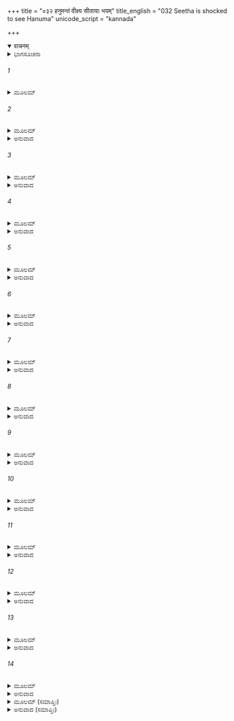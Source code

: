 +++
title = "०३२ हनुमन्तं वीक्ष्य सीतायाः भयम्"
title_english = "032 Seetha is shocked to see Hanuma"
unicode_script = "kannada"

+++
<details open><summary>वाचनम्</summary>

<div class="audioEmbed"  caption="श्रीराम-हरिसीताराममूर्ति-घनपाठिभ्यां वचनम्" src="https://archive.org/download/Ramayana-recitation-Sriram-harisItArAmamUrti-Ghanapaati-v2/Kanda_5/Kanda_5_SK-032-Seetha_is_shocked_to_see_Hanuma.mp3"></div>
</details>



<details><summary>ಭಾಗಸೂಚನಾ</summary>

ಸೀತಾದೇವಿಯ ತರ್ಕ - ವಿತರ್ಕಗಳು
</details>

###### 1


<details><summary>ಮೂಲಮ್</summary>

ತತಃ ಶಾಖಾಂತರೇ ಲೀನಂ ದೃಷ್ಟ್ವಾ ಚಲಿತಮಾನಸಾ ।  
ವೇಷ್ಟಿತಾರ್ಜುನವಸ್ತ್ರಂ ತಂ ವಿದ್ಯುತ್ಸಂಘಾತಪಿಂಗಲಮ್ ॥
</details>

###### 2


<details><summary>ಮೂಲಮ್</summary>

ಸಾ ದದರ್ಶ ಕಪಿಂ ತತ್ರ ಪ್ರಶ್ರಿತಂ ಪ್ರಿಯವಾದಿನಮ್ ।  
ಫುಲ್ಲಾಶೋಕೋತ್ಕರಾಭಾಸಂ ತಪ್ತಚಾಮೀಕರೇಕ್ಷಣಮ್ ॥
</details>

<details><summary>ಅನುವಾದ</summary>

ಅನಂತರ ಸೀತಾದೇವಿಯು ರೆಂಬೆಗಳ ಮಧ್ಯದಲ್ಲಿ ಅಡಗಿಕೊಂಡಿದ್ದ ಹನುಮಂತನನ್ನು ನೋಡಿದಳು. ಅವನು ಆಗ ಬಿಳುಪಾದ ವಸ್ತ್ರವನ್ನುಟ್ಟಿದ್ದನು. ಮಿಂಚಿನ ಸಮೂಹದಂತೆ ಪಿಂಗಳ ವರ್ಣದವನಾಗಿದ್ದನು. ವಿನಯಶೀಲನಾಗಿ ಪ್ರಿಯವಾದ ಮಾತುಗಳನ್ನಾಡುತ್ತಿದ್ದನು. ಪುಷ್ಪಭರಿತವಾದ ಅಶೋಕ ವೃಕ್ಷದಂತೆ ಶೋಭಾಯಮಾನವಾಗಿದ್ದನು. ಅವನ ಕಣ್ಣುಗಳು ಪುಟಕ್ಕೆ ಹಾಕಿದ ಚಿನ್ನದಂತೆ ಳಳಿಸುತ್ತಿದ್ದವು. ಅಂತಹ ಸುಂದರಕಾಯನಾದ ಹನುಮಂತನನ್ನು ನೋಡಿದೊಡನೆ ಸೀತಾದೇವಿಯ ಮನಸ್ಸಿನಲ್ಲಿ ಕುತೂಹಲವುಂಟಾಯಿತು.॥1-2॥
</details>

###### 3


<details><summary>ಮೂಲಮ್</summary>

ಮೈಥಿಲೀ ಚಿಂತಯಾಮಾಸ ವಿಸ್ಮಯಂ ಪರಮಂ ಗತಾ ।  
ಅಹೋ ಭೀಮಮಿದಂ ರೂಪಂ ವಾನರಸ್ಯ ದುರಾಸದಮ್ ॥
</details>

<details><summary>ಅನುವಾದ</summary>

ಮತ್ತೆ ಮೈಥಿಲಿಯು ಮರದ ಮೇಲೆ ವಿನಯದಿಂದ ಕುಳಿತಿರುವ ಕಪಿವರವನ್ನು ನೋಡಿ, ಹೆಚ್ಚಾದ ಆಶ್ಚರ್ಯಪಟ್ಟು ಚಿಂತಿಸ ತೋಡಗಿದಳು.॥3॥
</details>

###### 4


<details><summary>ಮೂಲಮ್</summary>

ದುರ್ನಿರೀಕ್ಷ್ಯಮಿತಿ ಜ್ಞಾತ್ವಾ ಪುನರೇವ ಮುಮೋಹ ಸಾ ।  
ವಿಲಲಾಪ ಭೃಶಂ ಸೀತಾ ಕರುಣಂ ಭಯಮೋಹಿತಾ ॥
</details>

<details><summary>ಅನುವಾದ</summary>

ಆಹಾ! ಈ ವಾನರನ ರೂಪವು ಎಷ್ಟು ಆಶ್ಚರ್ಯವಾಗಿದೆ. ಇದು ಭಯಂಕರವೂ, ಬಳಿಗೆ ಹೋಗಲೂ, ನೋಡಲೂ ಅಸಾಧ್ಯವಾಗಿದೆ. ಹೀಗೆ ಭಾವಿಸಿ ಸೀತಾದೇವಿಯು ಪುನಃ ಮೋಹಿತಳಾದಳು.॥4॥
</details>

###### 5


<details><summary>ಮೂಲಮ್</summary>

ರಾಮ ರಾಮೇತಿ ದುಃಖಾರ್ತಾ ಲಕ್ಷ್ಮಣೇತಿ ಚ ಭಾಮಿನೀ ।  
ರುರೋದ ಬಹುಧಾ ಸೀತಾ ಮಂದಂ ಮಂದಸ್ವರಾ ಸತೀ ॥
</details>

<details><summary>ಅನುವಾದ</summary>

ಭಯಮೋಹಿತಳೂ, ದುಃಖಪೀಡಿತಳೂ ಆದ ಸೀತೆಯು ಅತಿದೀನಳಾಗಿ ರಾಮಾ! ರಾಮಾ!! ಲಕ್ಷ್ಮಣಾ! ಎಂದು ವಿಲಾಪಿಸ ತೊಡಗಿದಳು.॥5॥
</details>

###### 6


<details><summary>ಮೂಲಮ್</summary>

ಸಾ ತಂ ದೃಷ್ಟ್ವಾ ಹರಿಶ್ರೇಷ್ಠಂ ವಿನೀತವದುಪಸ್ಥಿತಮ್ ।  
ಮೈಥಿಲೀ ಚಿಂತಯಾಮಾಸ ಸ್ವಪ್ನೋಯಽಮಿತಿ ಭಾಮಿನೀ ॥
</details>

<details><summary>ಅನುವಾದ</summary>

ಸಾಧ್ವಿಯಾದ ಸೀತೆಯು ಸಣ್ಣ ಸ್ವರದಿಂದ (ರಾಕ್ಷಸಿಯರು ಕೇಳದಂತೆ) ಮೆಲ್ಲಗೆ ಬಹಳವಾಗಿ ಅತ್ತಳು. ವಿನಮ್ರಮೂರ್ತಿಯಂತಿದ್ದ ಆ ಹರಿಶ್ರೇಷ್ಠನಾದ ಹನುಮಂತನನ್ನು ನೋಡಿ ‘ಇದೇನು ಸ್ವಪ್ನವಿರಬಹುದೇ?’ ಎಂದು ಚಿಂತಿಸತೊಡಗಿದಳು.॥6॥
</details>

###### 7


<details><summary>ಮೂಲಮ್</summary>

ಸಾ ವೀಕ್ಷಮಾಣಾ ಪೃಥುಭುಗ್ನ ವಕ್ತ್ರಂ  
ಶಾಖಾಮೃಗೇಂದ್ರಸ್ಯ ಯಥೋಕ್ತಕಾರಮ್ ।  
ದದರ್ಶ ಪಿಂಗಾಧಿಪತೇರಮಾತ್ಯಂ  
ವಾತಾತ್ಮಜಂ ಬುದ್ಧಿಮತಾಂ ವರಿಷ್ಠಮ್ ॥
</details>

<details><summary>ಅನುವಾದ</summary>

ಅವಳು ಆ ಕಡೆ - ಈ ಕಡೆ ನೋಡಿ ದಪ್ಪವಾಗಿದ್ದು ವಕ್ರವಾದ ಮುಖವುಳ್ಳವನೂ, ಪಿಂಗಳ ಕಣ್ಣಿನ ಸುಗ್ರೀವನಿಗೆ ಮಂತ್ರಿಯೂ, ಆಜ್ಞಾನುವರ್ತಿಯೂ, ಅತ್ಯಂತ ಶ್ಲಾಘನೀಯನೂ, ಬುದ್ಧಿವಂತರಲ್ಲಿ ಶ್ರೇಷ್ಠನೂ, ವಾಯುಪುತ್ರನೂ ಆದ ಕಪಿಶ್ರೇಷ್ಠ ಹನುಮಂತನನ್ನು ಪುನಃ-ಪುನಃ ನೋಡಿದಳು.॥7॥
</details>

###### 8


<details><summary>ಮೂಲಮ್</summary>

ಸಾ ತಂ ಸಮೀಕ್ಷ್ಯೈವ ಭೃಶಂ ವಿಸಂಜ್ಞಾ  
ಗತಾಸುಕಲ್ಪೇವ ಬಭೂವ ಸೀತಾ ।  
ಚಿರೇಣ ಸಂಜ್ಞಾಂ ಪ್ರತಿಲಭ್ಯ ಭೂಯೋ  
ವಿಚಿಂತಯಾಮಾಸ ವಿಶಾಲನೇತ್ರಾ ॥
</details>

<details><summary>ಅನುವಾದ</summary>

ನೋಡುತ್ತಿರುವಂತೆ ರಾವಣನೇ ಕಪಿರೂಪದಿಂದ ಬಂದಿರಬಹುದೆಂದು ಭಾವಿಸಿ ಮೂರ್ಛೆ ಹೊಂದಿ ಮೃತಪ್ರಾಯಳಾದಳು. ಸ್ವಲ್ಪ ಹೊತ್ತಿನಲ್ಲಿ ಎಚ್ಚರಗೊಂಡು ಮರಳಿ ಚಿಂತಿಸತೊಡಗಿದಳು.॥8॥
</details>

###### 9


<details><summary>ಮೂಲಮ್</summary>

ಸ್ವಪ್ನೇ ಮಯಾಯಂ ವಿಕೃತೋಽದ್ಯ ದೃಷ್ಟಃ  
ಶಾಖಾಮೃಗಃ ಶಾಸ್ತ್ರಗಣೈರ್ನಿಷಿದ್ಧಃ ।  
ಸ್ವಸ್ತ್ಯಸ್ತು ರಾಮಾಯ ಸಲಕ್ಷ್ಮಣಾಯ  
ತಥಾ ಪಿತುರ್ಮೇ ಜನಕಸ್ಯ ರಾಜ್ಞಃ ॥
</details>

<details><summary>ಅನುವಾದ</summary>

ನಾನು ಕನಸಿನಲ್ಲಿ ವಿಕೃತಾಕಾರದಿಂದ ಇರುವ ಒಂದು ವಾನರನನ್ನು ನೋಡಿದೆ. ‘‘ಸ್ವಪ್ನದಲ್ಲಿ ವಾನರನನ್ನು ನೋಡುವುದು ಒಳೆಯದಲ್ಲ’’ ಎಂದು ಸ್ವಪ್ನಶಾಸ್ತ್ರದಲ್ಲಿ ಹೇಳಿದೆ. ಈ ದುಃಸ್ವಪ್ನದಿಂದ ಯಾರಿಗೆ ಆಪತ್ತು ಕಾದಿದೆಯೋ ತಿಳಿಯದು. ಶ್ರೀರಾಮನಿಗೆ, ಲಕ್ಷ್ಮಣನಿಗೆ, ನನ್ನ ತಂದೆಯಾದ ಜನಕನಿಗೆ, ನನಗೂ; ಹೀಗೆ ಯಾರಿಗೂ ಈ ಸ್ವಪ್ನ ಪ್ರಭಾವವು ತಟ್ಟದಿರಲಿ. ಎಲ್ಲರಿಗೆ ಮಂಗಳವೇ ಆಗಲೀ.॥9॥
</details>

###### 10


<details><summary>ಮೂಲಮ್</summary>

ಸ್ವಪ್ನೋಽ ಹಿ ನಾಯಂ ನ ಹಿ ಮೇಽ ಸ್ತಿ ನಿದ್ರಾ  
ಶೋಕೇನ ದುಃಖೇನ ಚ ಪೀಡಿತಾಯಾಃ ।  
ಸುಖಂ ಹಿ ಮೇ ನಾಸ್ತಿ ಯತೋಽಸ್ಮಿ ಹೀನಾ  
ತೇನೇಂದುಪೂರ್ಣಪ್ರತಿಮಾನನೇನ ॥
</details>

<details><summary>ಅನುವಾದ</summary>

ಕ್ಷಣಕಾಲ ಯೋಚಿಸಿ ಸೀತೆಯು ಪುನಃ ಅಂದುಕೊಂಡಳು. ಇದು ಖಂಡಿತವಾಗಿ ಸ್ವಪ್ನವಲ್ಲ. ಏಕೆಂದರೆ ನಿದ್ದೆ ಬಂದರಲ್ಲವೇ ಕನಸು ಕಾಣುವುದು? ಶೋಕ-ದುಃಖಪೀಡಿತಳಾಗಿರುವ ನನಗೆ ನಿದ್ದೆ ಎಲ್ಲಿಂದ ಬಂತು? ಪೂರ್ಣೆಂದು ಸದೃಶವಾದ ಮುಖವುಳ್ಳ ಶ್ರೀರಾಮನಿಂದ ದೂರವಿರುವ ನನಗೆ ಸುಖವೂ ಇಲ್ಲ, ನಿದ್ದೆಯೂ ಇಲ್ಲ.॥10॥
</details>

###### 11


<details><summary>ಮೂಲಮ್</summary>

ರಾಮೇತಿ ರಾಮೇತಿ ಸದೈವ ಬುದ್ಧ್ಯಾ  
ವಿಚಿಂತ್ಯ ವಾಚಾ ಬ್ರುವತೀ ತಮೇವ ।  
ತಸ್ಯಾನುರೂಪಾಂ ಚ ಕಥಾಂ ತಮರ್ಥಮ್  
ಏವಂ ಪ್ರಪಶ್ಯಾಮಿ ತಥಾ ಶೃಣೋಮಿ ॥
</details>

<details><summary>ಅನುವಾದ</summary>

ನಾನು ನಿರಂತರವೂ ಮನಸ್ಸಿನಲ್ಲೇ ಶ್ರೀರಾಮನನ್ನೇ ಸ್ಮರಿಸುತ್ತಾ ರಾಮಾ! ರಾಮಾ! ಎಂದು ಹೇಳುತ್ತಿದ್ದೇನೆ. ಆ ಕಾರಣದಿಂದ ಅದಕ್ಕನುರೂಪವಾಗಿ ನನಗೆ ಅವನ ಕಥೆಯೇ ಕೇಳಿ ಬರುತ್ತಿದೆ. ಅವನ ರೂಪವನ್ನೇ ನೋಡುತ್ತಿದ್ದೇನೆ.॥11॥
</details>

###### 12


<details><summary>ಮೂಲಮ್</summary>

ಅಹಂ ಹಿ ತಸ್ಯಾದ್ಯ ಮನೋಭವೇನ  
ಸಂಪೀಡಿತಾ ತದ್ಗತಸರ್ವಭಾವಾ ।  
ವಿಚಿಂತಯಂತೀ ಸತತಂ ತಮೇವ  
ತಮೇವ ಪಶ್ಯಾಮಿ ತಥಾ ಶೃಣೋಮಿ ॥
</details>

<details><summary>ಅನುವಾದ</summary>

ನಾನು ಈಗ ಶ್ರೀರಾಮ ವಿರಹದಿಂದ ಬಾಧೆಪಡುತ್ತಿದ್ದೇನೆ. ನನ್ನ ಮನಸ್ಸಿನಲ್ಲಿ ಪೂರ್ಣವಾಗಿ ರಾಮನೇ ತುಂಬಿರುವನು. ಅನವರತವೂ ಅವನ ಕುರಿತೇ ಆಲೋಚಿಸುತ್ತಿದ್ದೇನೆ. ಅದರಿಂದಾಗಿ ‘‘ಭ್ರಮರ ಕೀಟನ್ಯಾಯ’’ದಂತೆ ನಾನು ಅವನ ರೂಪವನ್ನೇ ನೋಡುತ್ತಿದ್ದೇನೆ. ಅವನ ಕಥೆಯನ್ನೇ ಕೇಳುತ್ತಿದ್ದೇನೆ.॥12॥
</details>

###### 13


<details><summary>ಮೂಲಮ್</summary>

ಮನೋರಥಃ ಸ್ಯಾದಿತಿ ಚಿಂತಯಾಮಿ  
ತಥಾಪಿ ಬುದ್ಧ್ಯಾ ಚ ವಿತರ್ಕಯಾಮಿ ।  
ಕಿಂ ಕಾರಣಂ ತಸ್ಯ ಹಿ ನಾಸ್ತಿ ರೂಪಂ  
ಸುವ್ಯಕ್ತರೂಪಶ್ಚ ವದತ್ಯಯಂ ಮಾಮ್ ॥
</details>

<details><summary>ಅನುವಾದ</summary>

ಬಹುಶಃ ಇದು ನನ್ನ ಮನೋರಥವೇ ಆಗಿರಬಹುದು. ಚೆನ್ನಾಗಿ ತರ್ಕಿಸಿ ನೋಡಿದರೆ ಇದು ಮನೋರಥವು ಆಗಲಾರದು. ಏಕೆಂದರೆ ಮನೋರಥಗಳಿಗೆ ರೂಪವೇ ಇರುವುದಿಲ್ಲವಲ್ಲ! ಈ ವಾನರನು ಸ್ಪಷ್ಟವಾದ ರೂಪದಿಂದ ನನಗೆ ಪ್ರತ್ಯಕ್ಷವಾಗಿ ಕಂಡುಬರುತ್ತಿದ್ದಾನೆ. ಅವನೇ ಮಾತಾಡಿರಬಹುದು.॥13॥
</details>

###### 14


<details><summary>ಮೂಲಮ್</summary>

ನಮೋಽಸ್ತು ವಾಚಸ್ಪತಯೇ ಸವಜ್ರಿಣೇ  
ಸ್ವಯಂಭುವೇ ಚೈವ ಹುತಾಶನಾಯ ಚ ।  
ಅನೇನ ಚೋಕ್ತಂ ಯದಿದಂ ಮಮಾಗ್ರತೋ  
ವನೌಕಸಾ ತಚ್ಚ ತಥಾಸ್ತು ನಾನ್ಯಥಾ ॥
</details>

<details><summary>ಅನುವಾದ</summary>

ವಜ್ರಸಹಿತನಾದ ಇಂದ್ರನಿಗೆ ವಂದನೆ. ಬೃಹಸ್ಪತಿಗೆ ನಮಸ್ಕಾರಗಳು. ಬ್ರಹ್ಮದೇವರಿಗೆ ವಂದನೆಗಳು. ಅಗ್ನಿದೇವರಿಗೆ ಪ್ರಣಾಮಗಳು. ವನಚರನಾದ ಈ ಕಪೀಶ್ವರನು ಈಗ ಹೇಳಿದ ಮಾತುಗಳು ಸತ್ಯವಾಗಲೀ. ಸುಳ್ಳಾಗುವುದು ಬೇಡ. (ಈ ಸಂದೇಶ ವಾಹಕನಾದ ಕಪೀಶ್ವರನು ಶ್ರೀರಾಮನ ಪಕ್ಷದವನೇ ಆಗಿರಬೇಕು. ರಾವಣನ ಪಕ್ಷದವನಲ್ಲ.)॥14॥
</details>

<details><summary>ಮೂಲಮ್ (ಸಮಾಪ್ತಿಃ)</summary>

ಇತ್ಯಾರ್ಷೇ ಶ್ರೀಮದ್ರಾಮಾಯಣೇ ವಾಲ್ಮೀಕೀಯೇ ಆದಿಕಾವ್ಯೇ ಸುಂದರಕಾಂಡೇ ದ್ವಾತ್ರಿಂಶಃ ಸರ್ಗಃ ॥ 32 ॥
</details>

<details><summary>ಅನುವಾದ (ಸಮಾಪ್ತಿಃ)</summary>

ಮಹರ್ಷಿವಾಲ್ಮೀಕಿ ವಿರಚಿತ ಆದಿಕಾವ್ಯವಾದ ಶ್ರೀಮದ್ರಾಮಾಯಣದ ಸುಂದರಕಾಂಡದಲ್ಲಿ ಮೂವತ್ತೆರಡನೆಯ ಸರ್ಗವು ಮುಗಿಯಿತು.
</details>
